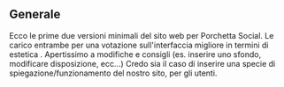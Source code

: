 ## Generale
   Ecco le prime due versioni minimali del sito web per Porchetta Social.
   Le carico entrambe per una votazione sull'interfaccia migliore in termini di estetica .
   Apertissimo a modifiche e consigli (es. inserire uno sfondo, modificare disposizione, ecc...)
   Credo sia il caso di inserire una specie di spiegazione/funzionamento del nostro sito, per gli utenti.
